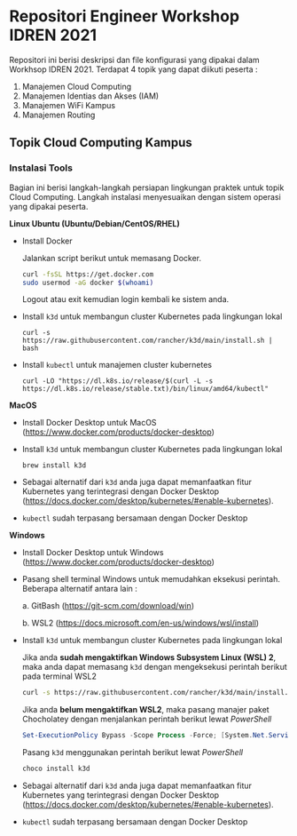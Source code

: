 # Repositori Engineer Workshop IDREN 2021

Repositori ini berisi deskripsi dan file konfigurasi yang dipakai dalam Workhsop IDREN 2021. Terdapat 4 topik yang dapat diikuti peserta :
1. Manajemen Cloud Computing
2. Manajemen Identias dan Akses (IAM)
3. Manajemen WiFi Kampus
4. Manajemen Routing

## Topik Cloud Computing Kampus

### Instalasi Tools
Bagian ini berisi langkah-langkah persiapan lingkungan praktek untuk topik Cloud Computing. Langkah instalasi menyesuaikan dengan sistem operasi yang dipakai peserta.

**Linux Ubuntu (Ubuntu/Debian/CentOS/RHEL)**
- Install Docker

    Jalankan script berikut untuk memasang Docker. 

    ```bash 
    curl -fsSL https://get.docker.com 
    sudo usermod -aG docker $(whoami)
    ```
    Logout atau exit kemudian login kembali ke sistem anda.

- Install ```k3d``` untuk membangun cluster Kubernetes pada lingkungan lokal

    ```
    curl -s https://raw.githubusercontent.com/rancher/k3d/main/install.sh | bash
    ```

- Install ```kubectl``` untuk manajemen cluster kubernetes
    ```
    curl -LO "https://dl.k8s.io/release/$(curl -L -s https://dl.k8s.io/release/stable.txt)/bin/linux/amd64/kubectl"
    ```

**MacOS**

- Install Docker Desktop untuk MacOS (https://www.docker.com/products/docker-desktop)


- Install ```k3d``` untuk membangun cluster Kubernetes pada lingkungan lokal

    ```
    brew install k3d
    ```

- Sebagai alternatif dari ```k3d``` anda juga dapat memanfaatkan fitur Kubernetes yang terintegrasi dengan Docker Desktop (https://docs.docker.com/desktop/kubernetes/#enable-kubernetes).

- ```kubectl``` sudah terpasang bersamaan dengan Docker Desktop

**Windows**

- Install Docker Desktop untuk Windows (https://www.docker.com/products/docker-desktop)

- Pasang shell terminal Windows untuk memudahkan eksekusi perintah. Beberapa alternatif antara lain : 

    a. GitBash (https://git-scm.com/download/win)
    
    b. WSL2 (https://docs.microsoft.com/en-us/windows/wsl/install)

- Install ```k3d``` untuk membangun cluster Kubernetes pada lingkungan lokal
    
    Jika anda **sudah mengaktifkan Windows Subsystem Linux (WSL) 2**, maka anda dapat memasang ```k3d``` dengan mengeksekusi perintah berikut pada terminal WSL2
    ```bash
    curl -s https://raw.githubusercontent.com/rancher/k3d/main/install.sh | bash
    ```

    Jika anda **belum mengaktifkan WSL2**, maka pasang manajer paket Chocholatey dengan menjalankan perintah berikut lewat *PowerShell*

    ```powershell
    Set-ExecutionPolicy Bypass -Scope Process -Force; [System.Net.ServicePointManager]::SecurityProtocol = [System.Net.ServicePointManager]::SecurityProtocol -bor 3072; iex ((New-Object System.Net.WebClient).DownloadString('https://community.chocolatey.org/install.ps1'))
    ```
    Pasang ```k3d``` menggunakan perintah berikut lewat *PowerShell*
    ```powershell
    choco install k3d
    ```

- Sebagai alternatif dari ```k3d``` anda juga dapat memanfaatkan fitur Kubernetes yang terintegrasi dengan Docker Desktop (https://docs.docker.com/desktop/kubernetes/#enable-kubernetes).

- ```kubectl``` sudah terpasang bersamaan dengan Docker Desktop

